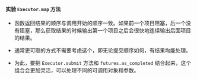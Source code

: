 #### 实验 `Executor.map` 方法

- 函数返回结果的顺序与调用开始的顺序一致。如果前一个项目阻塞，后一个没有阻塞，那么获取结果的时候输出第一个项目之后会很快地连续输出后面项目的结果。

- 通常更可取的方式不需要考虑这个，即无论提交顺序如何，有结果均能处理。

- 为此，要把 `Executor.submit` 方法和 `futures.as_completed` 结合起来，这个组合会更加灵活，可以处理不同的可调用对象和参数。